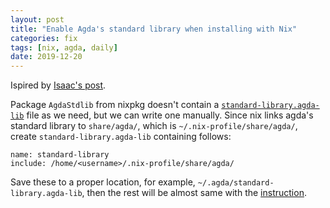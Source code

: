 ```yaml
---
layout: post
title: "Enable Agda's standard library when installing with Nix"
categories: fix
tags: [nix, agda, daily]
date: 2019-12-20
---
```


Ispired by [Isaac's post](blog.ielliott.io/agda-nixos/).

Package `AgdaStdlib` from nixpkg doesn't contain a
[`standard-library.agda-lib`](https://github.com/agda/agda-stdlib/blob/master/standard-library.agda-lib)
file as we need, but we can write one manually.
Since nix links agda's standard library to `share/agda/`, which is `~/.nix-profile/share/agda/`, create
`standard-library.agda-lib` containing follows:

``` 
name: standard-library
include: /home/<username>/.nix-profile/share/agda/
```

Save these to a proper location, for example, `~/.agda/standard-library.agda-lib`, 
then the rest will be almost same with the [instruction](https://github.com/agda/agda-stdlib/blob/master/notes/installation-guide.md).
